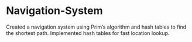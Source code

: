 # Navigation-System
Created a navigation system using Prim’s algorithm and hash tables to find the shortest path.
Implemented hash tables for fast location lookup.
